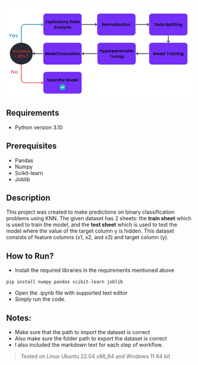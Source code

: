 ![unishare](workflow.png)

## Requirements

- Python version 3.10

## Prerequisites

- Pandas
- Numpy
- Scikit-learn
- Joblib

## Description

This project was created to make predictions on binary classification problems using KNN. The given dataset has 2 sheets: the **train sheet** which is used to train the model, and the **test sheet** which is used to test the model where the value of the target column y is hidden. This dataset consists of feature columns (x1, x2, and x3) and target column (y).

## How to Run?

- Install the required libraries in the requirements mentioned above

```
pip install numpy pandas scikit-learn joblib
```

- Open the .ipynb file with supported text editor
- Simply run the code.

## Notes:

- Make sure that the path to import the dataset is correct
- Also make sure the folder path to export the dataset is correct
- I also included the markdown text for each step of workflow.

> Tested on Linux Ubuntu 22.04 x86_64 and Windows 11 64 bit
